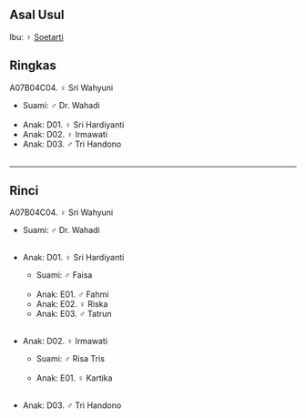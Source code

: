 ## Asal Usul

Ibu: ♀ [Soetarti][up] 

## Ringkas

A07B04C04. ♀ Sri Wahyuni
	<br/>

*	Suami: ♂ Dr. Wahadi
	<br/><br/>
*	Anak: D01. ♀ Sri Hardiyanti
*	Anak: D02. ♀ Irmawati
*	Anak: D03. ♂ Tri Handono
	<br/><br/>

-- -- --

## Rinci

A07B04C04. ♀ Sri Wahyuni
	<br/>

*	Suami: ♂ Dr. Wahadi
	<br/><br/>

*	Anak: D01. ♀ Sri Hardiyanti
	*	Suami: ♂ Faisa
	<br/><br/>
	*	Anak: E01. ♂ Fahmi
	*	Anak: E02. ♀ Riska
	*	Anak: E03. ♂ Tatrun
	<br/><br/>

*	Anak: D02. ♀ Irmawati
	*	Suami: ♂ Risa Tris
	<br/><br/>
	*	Anak: E01. ♀ Kartika
	<br/><br/>

*	Anak: D03. ♂ Tri Handono
	<br/><br/>

[up]: https://github.com/epsi-rns/gitodipuro/blob/master/tree/A07/B04.md

